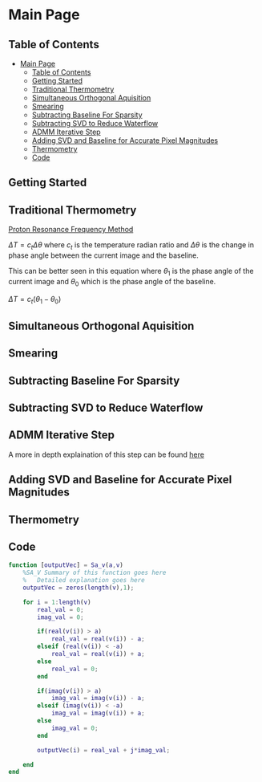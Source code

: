 



# Main Page

## Table of Contents

- [Main Page](#main-page)
  - [Table of Contents](#table-of-contents)
  - [Getting Started](#getting-started)
  - [Traditional Thermometry](#traditional-thermometry)
  - [Simultaneous Orthogonal Aquisition](#simultaneous-orthogonal-aquisition)
  - [Smearing](#smearing)
  - [Subtracting Baseline For Sparsity](#subtracting-baseline-for-sparsity)
  - [Subtracting  SVD to Reduce Waterflow](#subtracting--svd-to-reduce-waterflow)
  - [ADMM Iterative Step](#admm-iterative-step)
  - [Adding SVD and Baseline for Accurate Pixel Magnitudes](#adding-svd-and-baseline-for-accurate-pixel-magnitudes)
  - [Thermometry](#thermometry)
  - [Code](#code)

## Getting Started

## Traditional Thermometry

[Proton Resonance Frequency Method](thermometry.md)

$\Delta T = c_t\Delta \theta$ where $c_t$ is the temperature radian ratio and $\Delta \theta$ is the change in phase angle between the current image and the baseline.

This can be better seen in this equation where $\theta_{1}$ is the phase angle of the current image and $\theta_{0}$ which is the phase angle of the baseline.

$\Delta T = c_t(\theta_{1}-\theta_{0})$




## Simultaneous Orthogonal Aquisition

## Smearing

## Subtracting Baseline For Sparsity

## Subtracting  SVD to Reduce Waterflow

## ADMM Iterative Step

A more in depth explaination of this step can be found [here](\admm.md)
  
## Adding SVD and Baseline for Accurate Pixel Magnitudes

## Thermometry

## Code
```matlab
function [outputVec] = Sa_v(a,v)
    %SA_V Summary of this function goes here
    %   Detailed explanation goes here
    outputVec = zeros(length(v),1);

    for i = 1:length(v)
        real_val = 0;
        imag_val = 0;

        if(real(v(i)) > a)
            real_val = real(v(i)) - a;
        elseif (real(v(i)) < -a) 
            real_val = real(v(i)) + a; 
        else
            real_val = 0;
        end

        if(imag(v(i)) > a)
            imag_val = imag(v(i)) - a;
        elseif (imag(v(i)) < -a) 
            imag_val = imag(v(i)) + a; 
        else
            imag_val = 0;
        end

        outputVec(i) = real_val + j*imag_val;

    end
end
```